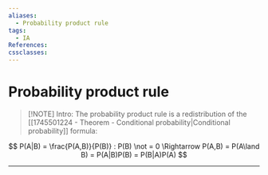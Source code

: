 ```yaml
---
aliases:
  - Probability product rule
tags:
  - IA
References: 
cssclasses:
---
```

# Probability product rule

> [!NOTE] Intro: 
> The probability product rule is a redistribution of the [[1745501224 - Theorem - Conditional probability|Conditional probability]] formula: 
>  

$$
P(A|B) = \frac{P(A,B)}{P(B)} : P(B) \not = 0 \Rightarrow P(A,B) = P(A\land B) = P(A|B)P(B) = P(B|A)P(A)
$$
***